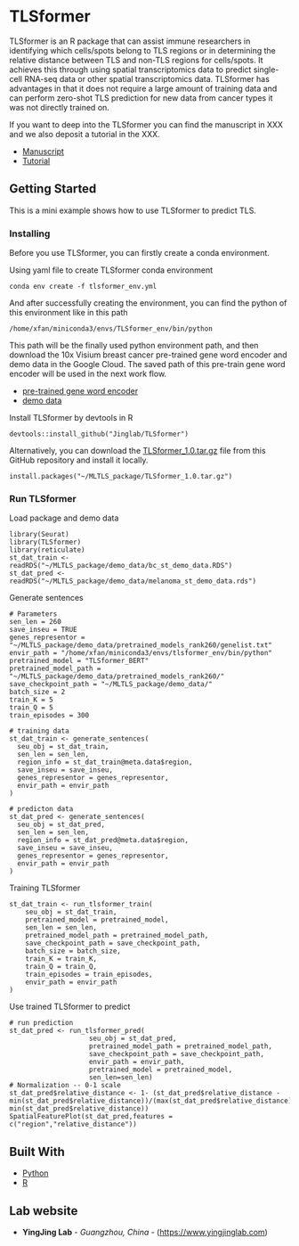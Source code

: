 # TLSformer

TLSformer is an R package that can assist immune researchers in identifying which cells/spots belong to TLS regions or in determining the relative distance between TLS and non-TLS regions for cells/spots. It achieves this through using spatial transcriptomics data to predict single-cell RNA-seq data or other spatial transcriptomics data. TLSformer has advantages in that it does not require a large amount of training data and can perform zero-shot TLS prediction for new data from cancer types it was not directly trained on.

If you want to deep into the TLSformer you can find the manuscript in XXX and we also deposit a tutorial in the XXX.
- [Manuscript](https://www.example.com)
- [Tutorial](https://www.example.com)

## Getting Started

This is a mini example shows how to use TLSformer to predict TLS.

### Installing

Before you use TLSformer, you can firstly create a conda environment.

Using yaml file to create TLSformer conda environment

    conda env create -f tlsformer_env.yml

And after successfully creating the environment, you can find the python of this environment like in this path

    /home/xfan/miniconda3/envs/TLSformer_env/bin/python

This path will be the finally used python environment path, and then download the 10x Visium breast cancer pre-trained gene word encoder and demo data in the Google Cloud. The saved path of this pre-train gene word encoder will be used in the next work flow.
- [pre-trained gene word encoder](https://drive.google.com/drive/folders/1qLsl22T3IU2EEyXYM3z52_8MLNsFDyjO?usp=drive_link)
- [demo data](https://drive.google.com/drive/folders/1DZJ-f_RjpnRUszXNKm_KRGXpbHcwsEBK?usp=drive_link)

Install TLSformer by devtools in R

    devtools::install_github("Jinglab/TLSformer")
    
Alternatively, you can download the [TLSformer_1.0.tar.gz](https://github.com/Jinglab/TLSformer/blob/main/TLSformer_1.0.tar.gz) file from this GitHub repository and install it locally.

    install.packages("~/MLTLS_package/TLSformer_1.0.tar.gz")
    
### Run TLSformer 

Load package and demo data

    library(Seurat)
    library(TLSformer)
    library(reticulate)
    st_dat_train <- readRDS("~/MLTLS_package/demo_data/bc_st_demo_data.RDS")
    st_dat_pred <- readRDS("~/MLTLS_package/demo_data/melanoma_st_demo_data.rds")

Generate sentences

    # Parameters
    sen_len = 260
    save_inseu = TRUE
    genes_representor = "~/MLTLS_package/demo_data/pretrained_models_rank260/genelist.txt"
    envir_path = "/home/xfan/miniconda3/envs/tlsformer_env/bin/python"
    pretrained_model = "TLSformer_BERT"
    pretrained_model_path = "~/MLTLS_package/demo_data/pretrained_models_rank260/"
    save_checkpoint_path = "~/MLTLS_package/demo_data/"
    batch_size = 2
    train_K = 5
    train_Q = 5
    train_episodes = 300
    
    # training data
    st_dat_train <- generate_sentences(
      seu_obj = st_dat_train,
      sen_len = sen_len,
      region_info = st_dat_train@meta.data$region,
      save_inseu = save_inseu,
      genes_representor = genes_representor,
      envir_path = envir_path
    )
    
    # predicton data
    st_dat_pred <- generate_sentences(
      seu_obj = st_dat_pred,
      sen_len = sen_len,
      region_info = st_dat_pred@meta.data$region,
      save_inseu = save_inseu,
      genes_representor = genes_representor,
      envir_path = envir_path
    )

Training TLSformer

    st_dat_train <- run_tlsformer_train(
        seu_obj = st_dat_train,
        pretrained_model = pretrained_model,
        sen_len = sen_len,
        pretrained_model_path = pretrained_model_path,
        save_checkpoint_path = save_checkpoint_path,
        batch_size = batch_size,
        train_K = train_K,
        train_Q = train_Q,
        train_episodes = train_episodes,
        envir_path = envir_path
    )

Use trained TLSformer to predict

    # run prediction
    st_dat_pred <- run_tlsformer_pred(
                        seu_obj = st_dat_pred,
                        pretrained_model_path = pretrained_model_path,
                        save_checkpoint_path = save_checkpoint_path,
                        envir_path = envir_path,
                        pretrained_model = pretrained_model,
                        sen_len=sen_len)
    # Normalization -- 0-1 scale
    st_dat_pred$relative_distance <- 1- (st_dat_pred$relative_distance - min(st_dat_pred$relative_distance))/(max(st_dat_pred$relative_distance)-min(st_dat_pred$relative_distance))
    SpatialFeaturePlot(st_dat_pred,features = c("region","relative_distance"))

## Built With
  - [Python](https://www.python.org/) 
  - [R](https://www.contributor-covenant.org/](https://www.r-project.org/about.html)) 

## Lab website

  - **YingJing Lab** - *Guangzhou, China* - (https://www.yingjinglab.com)
